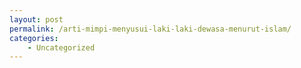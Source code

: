 ```yaml
---
layout: post
permalink: /arti-mimpi-menyusui-laki-laki-dewasa-menurut-islam/
categories:
    - Uncategorized
---
```


